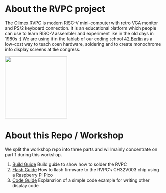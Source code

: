 # About the RVPC project

The [Olimex RVPC](https://github.com/OLIMEX/RVPC) is modern RISC-V mini-computer with retro VGA monitor and PS/2 keyboard connection. It is an educational platform which people can use to learn RISC-V assembler and experiment like in the old days in 1980s :) We are using it in the fablab of our coding school [42 Berlin](https://www.42berlin.de) as a low-cost way to teach open hardware, soldering and to create monochrome info display screens at the congress.

<img src="DOCUMENTS/RVPC-1.jpg" height=200>

# About this Repo / Workshop

We split the workshop repo into three parts and will mainly concentrate on part 1 during this workshop.

 1. [Build Guide](./BUILD_GUIDE.md) Build guide to show how to solder the RVPC
 2. [Flash Guide](./FLASH_GUIDE.md) How to flash firmware to the RVPC's CH32V003 chip using a Raspberry Pi Pico
 3. [Code Guide](./CODE_GUIDE.md) Explanation of a simple code example for writing other display code